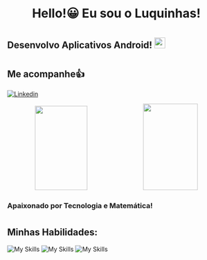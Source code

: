 
<div align="center">  
<h1 style="text-align: center; border-bottom: none;"> Hello!😀 Eu sou o Luquinhas!</h2>
<h1 style="border-bottom: none;"></h2>
</div>   

<h2>Desenvolvo Aplicativos Android! <img src="https://cdn.jsdelivr.net/gh/devicons/devicon@latest/icons/androidstudio/androidstudio-original.svg" 
            height="25" 
            width="25"/>
            <h1 style="text-align: center; border-bottom: none;"></h2>

    
## Me acompanhe👍
[![Linkedin](https://img.shields.io/badge/LinkedIn-0077B5?style=for-the-badge&logo=linkedin&logoColor=white)](https://www.linkedin.com/in/lucas-ferreira-ba6678297/)

<div align="center">  

  <img width="49%" height="195px" src="https://github-readme-stats.vercel.app/api?username=lucasferreira09&show_icons=true&theme=dark&icon_color=00CFF7FF&border_color=00CFF7FF)](https://github.com/lucasferreira09/github-readme-stats#gh-dark-mode-only">
  <img width="50%" height="200px" src="https://github-readme-stats.vercel.app/api/top-langs/?username=lucasferreira09&layout=compact&title_color=E9E1E1FF&icon_color=00CFF7FF&text_color=c9d1d9&bg_color=0d1117&">
</div>

### Apaixonado por Tecnologia e Matemática!

<h1 style="border-bottom: none;"></h2>



## Minhas Habilidades:

![My Skills](https://img.shields.io/badge/Java-ED8B00?style=for-the-badge&logo=openjdk&logoColor=white)
![My Skills](https://img.shields.io/badge/Python-14354C?style=for-the-badge&logo=python&logoColor=white)
![My Skills](https://img.shields.io/badge/Android_Studio-3DDC84?style=for-the-badge&logo=android-studio&logoColor=white)


